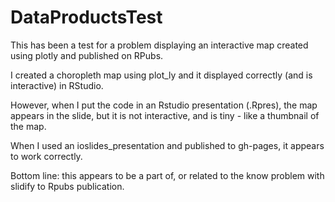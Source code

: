 # DataProductsTest

This has been a test for a problem displaying an interactive map
created using plotly and published on RPubs.

I created a choropleth map using plot_ly and it displayed 
correctly (and is interactive) in RStudio.

However, when I put the code in an Rstudio presentation (.Rpres), the map appears in the slide, but it is not interactive, and is tiny - like a thumbnail of the map.

When I used an ioslides_presentation and published to gh-pages, 
it appears to work correctly.

Bottom line: this appears to be a part of, or related to the know problem 
with slidify to Rpubs publication.

